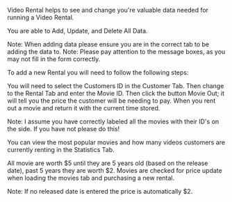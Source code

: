 Video Rental helps to see and change you're valuable data needed for running a Video Rental.

You are able to Add, Update, and Delete All Data.

Note: When adding data please ensure you are in the correct tab to be adding the data to.
Note: Please pay attention to the message boxes, as you may not fill in the form correctly.

To add a new Rental you will need to follow the following steps:

You will need to select the Customers ID in the Customer Tab. Then change to the Rental Tab and enter the Movie ID.
Then click the button Movie Out; it will tell you the price the customer will be needing to pay.
When you rent out a movie and return it with the current time stored.

Note: I assume you have correctly labeled all the movies with their ID's on the side. If you have not please do this!

You can view the most popular movies and how many videos customers are currently renting in the Statistics Tab.

All movie are worth $5 until they are 5 years old (based on the release date), past 5 years they are worth $2.
Movies are checked for price update when loading the movies tab and purchasing a new rental.

Note: If no released date is entered the price is automatically $2.